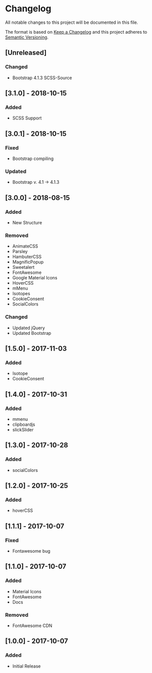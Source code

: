 # Changelog
All notable changes to this project will be documented in this file.

The format is based on [Keep a Changelog](http://keepachangelog.com/en/1.0.0/)
and this project adheres to [Semantic Versioning](http://semver.org/spec/v2.0.0.html).

## [Unreleased]
### Changed
- Bootstrap 4.1.3 SCSS-Source

## [3.1.0] - 2018-10-15
### Added
- SCSS Support

## [3.0.1] - 2018-10-15
### Fixed
- Bootstrap compiling
### Updated
- Bootstrap v. 4.1 -> 4.1.3

## [3.0.0] - 2018-08-15
### Added
- New Structure
### Removed
- AnimateCSS
- Parsley
- HambuterCSS
- MagnificPopup
- Sweetalert
- FontAwesome
- Google Material Icons
- HoverCSS
- mMenu
- Isotopes
- CookieConsent
- SocialColors
### Changed
- Updated jQuery
- Updated Bootstrap

## [1.5.0] - 2017-11-03
### Added
- Isotope
- CookieConsent

## [1.4.0] - 2017-10-31
### Added
- mmenu
- clipboardjs
- slickSlider

## [1.3.0] - 2017-10-28
### Added
- socialColors

## [1.2.0] - 2017-10-25
### Added
- hoverCSS

## [1.1.1] - 2017-10-07
### Fixed
- Fontawesome bug

## [1.1.0] - 2017-10-07
### Added
- Material Icons
- FontAwesome
- Docs

### Removed
- FontAwesome CDN

## [1.0.0] - 2017-10-07
### Added
- Initial Release